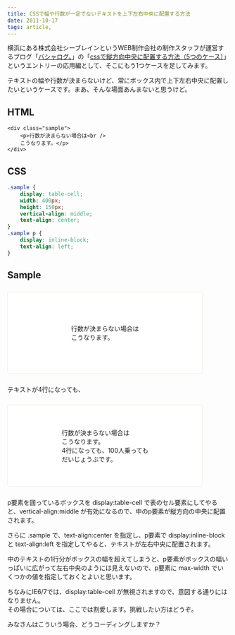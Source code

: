 ```yaml
---
title: CSSで幅や行数が一定でないテキストを上下左右中央に配置する方法
date: 2011-10-17
tags: article,
---
```

横浜にある株式会社シーブレインというWEB制作会社の制作スタッフが運営するブログ「<a href="http://c-brains.jp/blog/wsg/">バシャログ。</a>」の「<a href="http://c-brains.jp/blog/wsg/11/10/13-200523.php">cssで縦方向中央に配置する方法（5つのケース）</a>」というエントリーの応用編として、そこにもう1つケースを足してみます。

<!--more-->

テキストの幅や行数が決まらないけど、常にボックス内で上下左右中央に配置したいというケースです。まあ、そんな場面あんまないと思うけど。

<style>
.sample_box {
width: 400px;
margin: 1.8em 0;
padding: 1.2em 1.5em;
border: 1px solid #ECECE5;
background: white;
-webki-border-radius: 5px;
-moz-border-radius: 5px;
border-radius: 5px;
}
.sample_box p {
margin: 0;
}
.sample {
display: table-cell;
width: 400px;
height: 150px;
vertical-align: middle;
text-align: center;
}
.sample p {
display: inline-block;
text-align: left;
}
</style>

<h2>HTML</h2>
<pre><code>&lt;div class=&quot;sample&quot;&gt;
    &lt;p&gt;行数が決まらない場合は&lt;br /&gt;
    こうなります。&lt;/p&gt;
&lt;/div&gt;</code></pre>

<h2>CSS</h2>

```css
.sample {
    display: table-cell;
    width: 400px;
    height: 150px;
    vertical-align: middle;
    text-align: center;
}
.sample p {
    display: inline-block;
    text-align: left;
}
```

<h2>Sample</h2>
<div class="sample_box">
<div class="sample">
<p>行数が決まらない場合は<br />
こうなります。</p>
</div>
</div>

テキストが4行になっても、
<div class="sample_box">
<div class="sample">
<p>行数が決まらない場合は<br />
こうなります。<br />
4行になっても、100人乗っても<br />
だいじょうぶです。</p>
</div>
</div>

p要素を囲っているボックスを display:table-cell で表のセル要素にしてやると、vertical-align:middle が有効になるので、中のp要素が縦方向の中央に配置されます。

さらに .sample で、text-align:center を指定し、p要素で display:inline-block と text-align:left を指定してやると、テキストが左右中央に配置されます。

中のテキストの1行分がボックスの幅を超えてしまうと、p要素がボックスの幅いっぱいに広がって左右中央のようには見えないので、p要素に max-width でいくつかの値を指定しておくとよいと思います。

ちなみにIE6/7では、display:table-cell が無視されますので、意図する通りにはなりません。<br />
その場合については、ここでは割愛します。挑戦したい方はどうぞ。

みなさんはこういう場合、どうコーディングしますか？